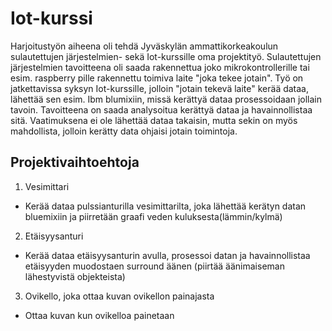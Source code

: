 # Iot-kurssi

Harjoitustyön aiheena oli tehdä Jyväskylän ammattikorkeakoulun sulautettujen järjestelmien- sekä Iot-kurssille oma projektityö. Sulautettujen järjestelmien tavoitteena oli saada rakennettua joko mikrokontrollerille tai esim. raspberry pille rakennettu toimiva laite "joka tekee jotain". Työ on jatkettavissa syksyn Iot-kurssille, jolloin "jotain tekevä laite" kerää dataa, lähettää sen esim. Ibm blumixiin, missä kerättyä dataa prosessoidaan jollain tavoin. Tavoitteena on saada analysoitua kerättyä dataa ja havainnollistaa sitä. Vaatimuksena ei ole lähettää dataa takaisin, mutta sekin on myös mahdollista, jolloin kerätty data ohjaisi jotain toimintoja.

## Projektivaihtoehtoja

1. Vesimittari
  * Kerää dataa pulssianturilla vesimittarilta, joka lähettää kerätyn datan bluemixiin ja piirretään graafi veden kuluksesta(lämmin/kylmä)
2. Etäisyysanturi
  * Kerää dataa etäisyysanturin avulla, prosessoi datan ja havainnollistaa etäisyyden muodostaen surround äänen (piirtää äänimaiseman     lähestyvistä objekteista)
3. Ovikello, joka ottaa kuvan ovikellon painajasta
  * Ottaa kuvan kun ovikelloa painetaan


